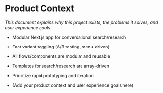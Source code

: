 # Product Context

_This document explains why this project exists, the problems it solves, and user experience goals._

- Modular Next.js app for conversational search/research
- Fast variant toggling (A/B testing, menu-driven)
- All flows/components are modular and reusable
- Templates for search/research are array-driven
- Prioritize rapid prototyping and iteration

- (Add your product context and user experience goals here) 